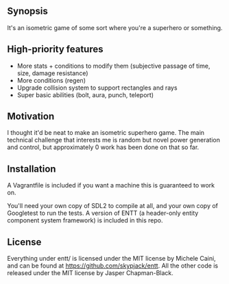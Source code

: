 ## Synopsis

It's an isometric game of some sort where you're a superhero or something.

## High-priority features
- More stats + conditions to modify them (subjective passage of time, size, damage resistance)
- More conditions (regen)
- Upgrade collision system to support rectangles and rays
- Super basic abilities (bolt, aura, punch, teleport)

## Motivation

I thought it'd be neat to make an isometric superhero game. The main technical challenge that interests me is random but novel power generation and control, but approximately 0 work has been done on that so far.

## Installation

A Vagrantfile is included if you want a machine this is guaranteed to work on.

You'll need your own copy of SDL2 to compile at all, and your own copy of Googletest to run the tests. A version of ENTT (a header-only entity component system framework) is included in this repo.

## License

Everything under entt/ is licensed under the MIT license by Michele Caini, and can be found at https://github.com/skypjack/entt.
All the other code is released under the MIT license by Jasper Chapman-Black.